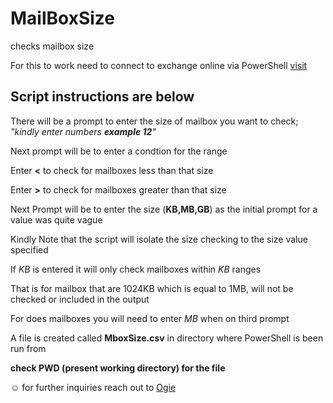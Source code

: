 # MailBoxSize
checks mailbox size 

For this to work need to connect to exchange online via PowerShell [visit](https://docs.microsoft.com/en-us/powershell/exchange/exchange-online/connect-to-exchange-online-powershell/connect-to-exchange-online-powershell?view=exchange-ps)

## Script instructions are below

There will be a prompt to enter the size of mailbox you want to check; *"kindly enter numbers **example 12**"*

Next prompt will be to enter a condtion for the range 

Enter **<** to check for mailboxes less than that size

Enter **>** to check for mailboxes greater than that size

Next Prompt will be to enter the size (**KB,MB,GB**) as the initial prompt for a value was quite vague

Kindly Note that the script will isolate the size checking to the size value specified 

If *KB* is entered it will only check mailboxes within *KB* ranges

That is for mailbox that are 1024KB which is equal to 1MB, will not be checked or included in the output

For does mailboxes you will need to enter *MB* when on third prompt

A file is created called **MboxSize.csv** in directory where PowerShell is been run from 

**__check PWD (present working directory) for the file__**

☺️ for further inquiries reach out to [Ogie](https://www.linkedin.com/in/ibhadogiemu-okougbo-311a5ab3)
